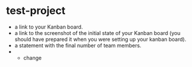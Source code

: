 # test-project


- a link to your Kanban board.
- a link to the screenshot of the initial state of your Kanban board (you should have prepared it when you were setting up your kanban board).
- a statement with the final number of team members.
- - change
